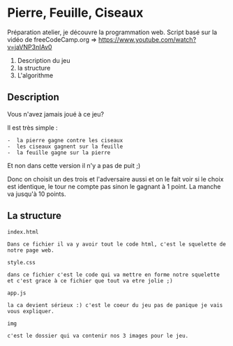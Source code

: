 Pierre, Feuille, Ciseaux
==========

Préparation atelier, je découvre la programmation web. Script basé sur la vidéo de freeCodeCamp.org => https://www.youtube.com/watch?v=jaVNP3nIAv0

1. Description du jeu 
2. la structure
3. L'algorithme

Description
---

Vous n'avez jamais joué à ce jeu?

Il est très simple :

    -  la pierre gagne contre les ciseaux
    -  les ciseaux gagnent sur la feuille
    -  la feuille gagne sur la pierre
  
  Et non dans cette version il n'y a pas de puit ;)

Donc on choisit un des trois et l'adversaire aussi et on le fait voir si le choix est identique, le tour ne compte pas sinon le gagnant à 1 point. La manche va jusqu'à 10 points.

La structure
--

`index.html`
    
    Dans ce fichier il va y avoir tout le code html, c'est le squelette de notre page web.

`style.css`

    dans ce fichier c'est le code qui va mettre en forme notre squelette et c'est grace à ce fichier que tout va etre jolie ;)

`app.js`

    la ca devient sérieux :) c'est le coeur du jeu pas de panique je vais vous expliquer.

`img`

    c'est le dossier qui va contenir nos 3 images pour le jeu. 




